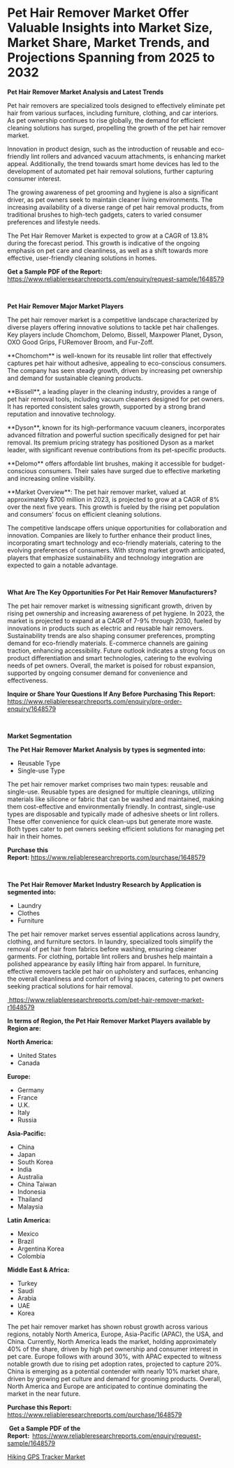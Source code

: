 <p><h1>Pet Hair Remover Market Offer Valuable Insights into Market Size, Market Share, Market Trends, and Projections Spanning from 2025 to 2032</h1></p><p><strong>Pet Hair Remover Market Analysis and Latest Trends</strong></p>
<p><p>Pet hair removers are specialized tools designed to effectively eliminate pet hair from various surfaces, including furniture, clothing, and car interiors. As pet ownership continues to rise globally, the demand for efficient cleaning solutions has surged, propelling the growth of the pet hair remover market. </p><p>Innovation in product design, such as the introduction of reusable and eco-friendly lint rollers and advanced vacuum attachments, is enhancing market appeal. Additionally, the trend towards smart home devices has led to the development of automated pet hair removal solutions, further capturing consumer interest.</p><p>The growing awareness of pet grooming and hygiene is also a significant driver, as pet owners seek to maintain cleaner living environments. The increasing availability of a diverse range of pet hair removal products, from traditional brushes to high-tech gadgets, caters to varied consumer preferences and lifestyle needs. </p><p>The Pet Hair Remover Market is expected to grow at a CAGR of 13.8% during the forecast period. This growth is indicative of the ongoing emphasis on pet care and cleanliness, as well as a shift towards more effective, user-friendly cleaning solutions in homes.</p></p>
<p><strong>Get a Sample PDF of the Report:&nbsp;</strong> <a href="https://www.reliableresearchreports.com/enquiry/request-sample/1648579?utm_campaign=3051&utm_medium=2&utm_source=Github&utm_content=ia&utm_term=04042025&utm_id=pet-hair-remover">https://www.reliableresearchreports.com/enquiry/request-sample/1648579</a></p>
<p>&nbsp;</p>
<p><strong>Pet Hair Remover Major Market Players</strong></p>
<p><p>The pet hair remover market is a competitive landscape characterized by diverse players offering innovative solutions to tackle pet hair challenges. Key players include Chomchom, Delomo, Bissell, Maxpower Planet, Dyson, OXO Good Grips, FURemover Broom, and Fur-Zoff.</p><p>**Chomchom** is well-known for its reusable lint roller that effectively captures pet hair without adhesive, appealing to eco-conscious consumers. The company has seen steady growth, driven by increasing pet ownership and demand for sustainable cleaning products.</p><p>**Bissell**, a leading player in the cleaning industry, provides a range of pet hair removal tools, including vacuum cleaners designed for pet owners. It has reported consistent sales growth, supported by a strong brand reputation and innovative technology.</p><p>**Dyson**, known for its high-performance vacuum cleaners, incorporates advanced filtration and powerful suction specifically designed for pet hair removal. Its premium pricing strategy has positioned Dyson as a market leader, with significant revenue contributions from its pet-specific products.</p><p>**Delomo** offers affordable lint brushes, making it accessible for budget-conscious consumers. Their sales have surged due to effective marketing and increasing online visibility.</p><p>**Market Overview**: The pet hair remover market, valued at approximately $700 million in 2023, is projected to grow at a CAGR of 8% over the next five years. This growth is fueled by the rising pet population and consumers' focus on efficient cleaning solutions.</p><p>The competitive landscape offers unique opportunities for collaboration and innovation. Companies are likely to further enhance their product lines, incorporating smart technology and eco-friendly materials, catering to the evolving preferences of consumers. With strong market growth anticipated, players that emphasize sustainability and technology integration are expected to gain a notable advantage.</p></p>
<p>&nbsp;</p>
<p><strong>What Are The Key Opportunities For Pet Hair Remover Manufacturers?</strong></p>
<p><p>The pet hair remover market is witnessing significant growth, driven by rising pet ownership and increasing awareness of pet hygiene. In 2023, the market is projected to expand at a CAGR of 7-9% through 2030, fueled by innovations in products such as electric and reusable hair removers. Sustainability trends are also shaping consumer preferences, prompting demand for eco-friendly materials. E-commerce channels are gaining traction, enhancing accessibility. Future outlook indicates a strong focus on product differentiation and smart technologies, catering to the evolving needs of pet owners. Overall, the market is poised for robust expansion, supported by ongoing consumer demand for convenience and effectiveness.</p></p>
<p><strong>Inquire or Share Your Questions If Any Before Purchasing This Report:</strong> <a href="https://www.reliableresearchreports.com/enquiry/pre-order-enquiry/1648579?utm_campaign=3051&utm_medium=2&utm_source=Github&utm_content=ia&utm_term=04042025&utm_id=pet-hair-remover">https://www.reliableresearchreports.com/enquiry/pre-order-enquiry/1648579</a></p>
<p>&nbsp;</p>
<p><strong>Market Segmentation</strong></p>
<p><strong>The Pet Hair Remover Market Analysis by types is segmented into:</strong></p>
<p><ul><li>Reusable Type</li><li>Single-use Type</li></ul></p>
<p><p>The pet hair remover market comprises two main types: reusable and single-use. Reusable types are designed for multiple cleanings, utilizing materials like silicone or fabric that can be washed and maintained, making them cost-effective and environmentally friendly. In contrast, single-use types are disposable and typically made of adhesive sheets or lint rollers. These offer convenience for quick clean-ups but generate more waste. Both types cater to pet owners seeking efficient solutions for managing pet hair in their homes.</p></p>
<p><strong>Purchase this Report:&nbsp;</strong><a href="https://www.reliableresearchreports.com/purchase/1648579?utm_campaign=3051&utm_medium=2&utm_source=Github&utm_content=ia&utm_term=04042025&utm_id=pet-hair-remover">https://www.reliableresearchreports.com/purchase/1648579</a></p>
<p>&nbsp;</p>
<p><strong>The Pet Hair Remover Market Industry Research by Application is segmented into:</strong></p>
<p><ul><li>Laundry</li><li>Clothes</li><li>Furniture</li></ul></p>
<p><p>The pet hair remover market serves essential applications across laundry, clothing, and furniture sectors. In laundry, specialized tools simplify the removal of pet hair from fabrics before washing, ensuring cleaner garments. For clothing, portable lint rollers and brushes help maintain a polished appearance by easily lifting hair from apparel. In furniture, effective removers tackle pet hair on upholstery and surfaces, enhancing the overall cleanliness and comfort of living spaces, catering to pet owners seeking practical solutions for hair removal.</p></p>
<p><a href="https://www.reliableresearchreports.com/pet-hair-remover-market-r1648579?utm_campaign=3051&utm_medium=2&utm_source=Github&utm_content=ia&utm_term=04042025&utm_id=pet-hair-remover">&nbsp;https://www.reliableresearchreports.com/pet-hair-remover-market-r1648579</a></p>
<p><strong>In terms of Region, the Pet Hair Remover Market Players available by Region are:</strong></p>
<p>
    <p> <strong> North America: </strong>
        <ul>
            <li>United States</li>
            <li>Canada</li>
        </ul>
        </p> 
    <p> <strong> Europe: </strong>
        <ul>
            <li>Germany</li>
            <li>France</li>
            <li>U.K.</li>
            <li>Italy</li>
            <li>Russia</li>
        </ul>
        </p> 
    <p> <strong> Asia-Pacific: </strong>
        <ul>
            <li>China</li>
            <li>Japan</li>
            <li>South Korea</li>
            <li>India</li>
            <li>Australia</li>
            <li>China Taiwan</li>
            <li>Indonesia</li>
            <li>Thailand</li>
            <li>Malaysia</li>
        </ul>
        </p> 
    <p> <strong> Latin America: </strong>
        <ul>
            <li>Mexico</li>
            <li>Brazil</li>
            <li>Argentina Korea</li>
            <li>Colombia</li>
        </ul>
        </p> 
    <p> <strong> Middle East & Africa: </strong>
        <ul>
            <li>Turkey</li>
            <li>Saudi</li>
            <li>Arabia</li>
            <li>UAE</li>
            <li>Korea</li>
        </ul>
    </p>
    </p>
<p><p>The pet hair remover market has shown robust growth across various regions, notably North America, Europe, Asia-Pacific (APAC), the USA, and China. Currently, North America leads the market, holding approximately 40% of the share, driven by high pet ownership and consumer interest in pet care. Europe follows with around 30%, with APAC expected to witness notable growth due to rising pet adoption rates, projected to capture 20%. China is emerging as a potential contender with nearly 10% market share, driven by growing pet culture and demand for grooming products. Overall, North America and Europe are anticipated to continue dominating the market in the near future.</p></p>
<p><strong>Purchase this Report: </strong><a href="https://www.reliableresearchreports.com/purchase/1648579?utm_campaign=3051&utm_medium=2&utm_source=Github&utm_content=ia&utm_term=04042025&utm_id=pet-hair-remover">https://www.reliableresearchreports.com/purchase/1648579</a></p>
<p>&nbsp;<strong>Get a Sample PDF of the Report:&nbsp;&nbsp;</strong><a href="https://www.reliableresearchreports.com/enquiry/request-sample/1648579?utm_campaign=3051&utm_medium=2&utm_source=Github&utm_content=ia&utm_term=04042025&utm_id=pet-hair-remover">https://www.reliableresearchreports.com/enquiry/request-sample/1648579</a></p>
<p><strong></strong></p>
<p><p><a href="https://github.com/saoneubeh8/Market-Research-Report-List-1/blob/main/hiking-gps-tracker-market.md?utm_campaign=3051&utm_medium=2&utm_source=Github&utm_content=ia&utm_term=04042025&utm_id=pet-hair-remover">Hiking GPS Tracker Market</a></p></p>